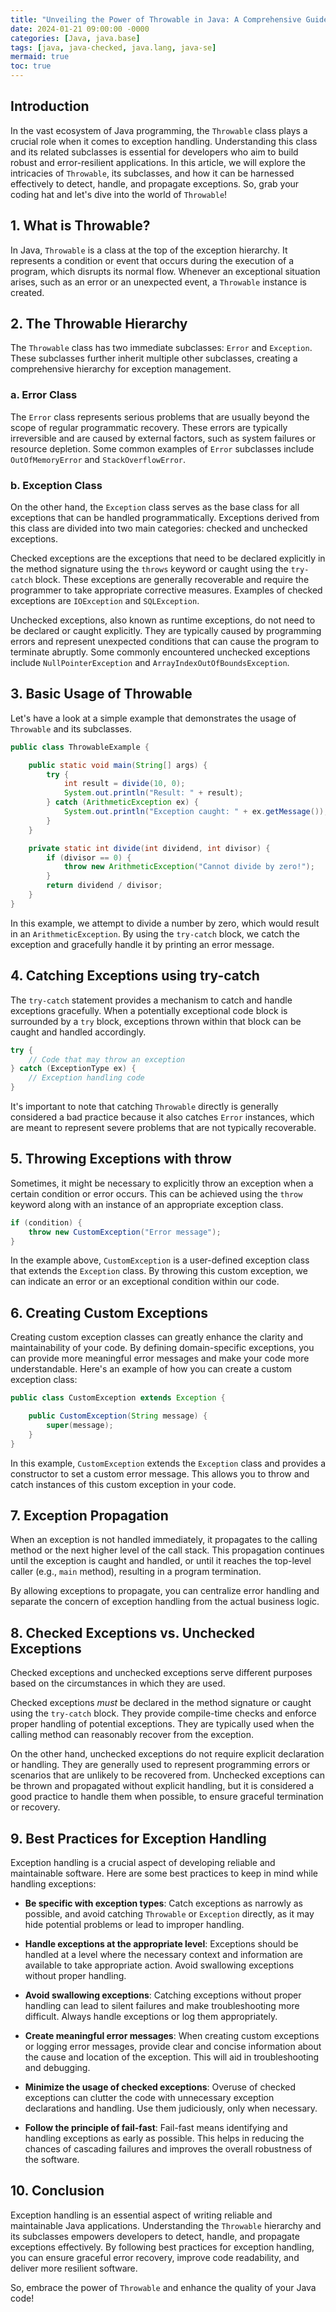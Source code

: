 ```yaml
---
title: "Unveiling the Power of Throwable in Java: A Comprehensive Guide for Developers"
date: 2024-01-21 09:00:00 -0000
categories: [Java, java.base]
tags: [java, java-checked, java.lang, java-se]
mermaid: true
toc: true
---
```



## Introduction

In the vast ecosystem of Java programming, the `Throwable` class plays a crucial role when it comes to exception handling. Understanding this class and its related subclasses is essential for developers who aim to build robust and error-resilient applications. In this article, we will explore the intricacies of `Throwable`, its subclasses, and how it can be harnessed effectively to detect, handle, and propagate exceptions. So, grab your coding hat and let's dive into the world of `Throwable`!

## 1. What is Throwable?

In Java, `Throwable` is a class at the top of the exception hierarchy. It represents a condition or event that occurs during the execution of a program, which disrupts its normal flow. Whenever an exceptional situation arises, such as an error or an unexpected event, a `Throwable` instance is created.

## 2. The Throwable Hierarchy

The `Throwable` class has two immediate subclasses: `Error` and `Exception`. These subclasses further inherit multiple other subclasses, creating a comprehensive hierarchy for exception management. 

### a. Error Class

The `Error` class represents serious problems that are usually beyond the scope of regular programmatic recovery. These errors are typically irreversible and are caused by external factors, such as system failures or resource depletion. Some common examples of `Error` subclasses include `OutOfMemoryError` and `StackOverflowError`.

### b. Exception Class

On the other hand, the `Exception` class serves as the base class for all exceptions that can be handled programmatically. Exceptions derived from this class are divided into two main categories: checked and unchecked exceptions. 

Checked exceptions are the exceptions that need to be declared explicitly in the method signature using the `throws` keyword or caught using the `try-catch` block. These exceptions are generally recoverable and require the programmer to take appropriate corrective measures. Examples of checked exceptions are `IOException` and `SQLException`.

Unchecked exceptions, also known as runtime exceptions, do not need to be declared or caught explicitly. They are typically caused by programming errors and represent unexpected conditions that can cause the program to terminate abruptly. Some commonly encountered unchecked exceptions include `NullPointerException` and `ArrayIndexOutOfBoundsException`.

## 3. Basic Usage of Throwable

Let's have a look at a simple example that demonstrates the usage of `Throwable` and its subclasses.

```java
public class ThrowableExample {

    public static void main(String[] args) {
        try {
            int result = divide(10, 0);
            System.out.println("Result: " + result);
        } catch (ArithmeticException ex) {
            System.out.println("Exception caught: " + ex.getMessage());
        }
    }

    private static int divide(int dividend, int divisor) {
        if (divisor == 0) {
            throw new ArithmeticException("Cannot divide by zero!");
        }
        return dividend / divisor;
    }
}
```

In this example, we attempt to divide a number by zero, which would result in an `ArithmeticException`. By using the `try-catch` block, we catch the exception and gracefully handle it by printing an error message.

## 4. Catching Exceptions using try-catch

The `try-catch` statement provides a mechanism to catch and handle exceptions gracefully. When a potentially exceptional code block is surrounded by a `try` block, exceptions thrown within that block can be caught and handled accordingly.

```java
try {
    // Code that may throw an exception
} catch (ExceptionType ex) {
    // Exception handling code
}
```
It's important to note that catching `Throwable` directly is generally considered a bad practice because it also catches `Error` instances, which are meant to represent severe problems that are not typically recoverable.

## 5. Throwing Exceptions with throw

Sometimes, it might be necessary to explicitly throw an exception when a certain condition or error occurs. This can be achieved using the `throw` keyword along with an instance of an appropriate exception class.

```java
if (condition) {
    throw new CustomException("Error message");
}
```

In the example above, `CustomException` is a user-defined exception class that extends the `Exception` class. By throwing this custom exception, we can indicate an error or an exceptional condition within our code.

## 6. Creating Custom Exceptions

Creating custom exception classes can greatly enhance the clarity and maintainability of your code. By defining domain-specific exceptions, you can provide more meaningful error messages and make your code more understandable. Here's an example of how you can create a custom exception class:

```java
public class CustomException extends Exception {

    public CustomException(String message) {
        super(message);
    }
}
```

In this example, `CustomException` extends the `Exception` class and provides a constructor to set a custom error message. This allows you to throw and catch instances of this custom exception in your code.

## 7. Exception Propagation

When an exception is not handled immediately, it propagates to the calling method or the next higher level of the call stack. This propagation continues until the exception is caught and handled, or until it reaches the top-level caller (e.g., `main` method), resulting in a program termination.

By allowing exceptions to propagate, you can centralize error handling and separate the concern of exception handling from the actual business logic.

## 8. Checked Exceptions vs. Unchecked Exceptions

Checked exceptions and unchecked exceptions serve different purposes based on the circumstances in which they are used.

Checked exceptions *must* be declared in the method signature or caught using the `try-catch` block. They provide compile-time checks and enforce proper handling of potential exceptions. They are typically used when the calling method can reasonably recover from the exception.

On the other hand, unchecked exceptions do not require explicit declaration or handling. They are generally used to represent programming errors or scenarios that are unlikely to be recovered from. Unchecked exceptions can be thrown and propagated without explicit handling, but it is considered a good practice to handle them when possible, to ensure graceful termination or recovery.

## 9. Best Practices for Exception Handling

Exception handling is a crucial aspect of developing reliable and maintainable software. Here are some best practices to keep in mind while handling exceptions:

- **Be specific with exception types**: Catch exceptions as narrowly as possible, and avoid catching `Throwable` or `Exception` directly, as it may hide potential problems or lead to improper handling.

- **Handle exceptions at the appropriate level**: Exceptions should be handled at a level where the necessary context and information are available to take appropriate action. Avoid swallowing exceptions without proper handling.

- **Avoid swallowing exceptions**: Catching exceptions without proper handling can lead to silent failures and make troubleshooting more difficult. Always handle exceptions or log them appropriately.

- **Create meaningful error messages**: When creating custom exceptions or logging error messages, provide clear and concise information about the cause and location of the exception. This will aid in troubleshooting and debugging.

- **Minimize the usage of checked exceptions**: Overuse of checked exceptions can clutter the code with unnecessary exception declarations and handling. Use them judiciously, only when necessary.

- **Follow the principle of fail-fast**: Fail-fast means identifying and handling exceptions as early as possible. This helps in reducing the chances of cascading failures and improves the overall robustness of the software.

## 10. Conclusion

Exception handling is an essential aspect of writing reliable and maintainable Java applications. Understanding the `Throwable` hierarchy and its subclasses empowers developers to detect, handle, and propagate exceptions effectively. By following best practices for exception handling, you can ensure graceful error recovery, improve code readability, and deliver more resilient software.

So, embrace the power of `Throwable` and enhance the quality of your Java code!
